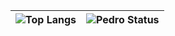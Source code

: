 | ![Top Langs](https://github-readme-stats.vercel.app/api/top-langs/?username=OPedroDeAbreu&layout=compact&theme=blue-green)     | ![Pedro Status](https://github-readme-stats.vercel.app/api?username=OPedroDeAbreu&show_icons=false&theme=blue-green&hiding_specific_stats) |
| ---      | ---       |
 
 &nbsp;
 &nbsp;
